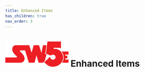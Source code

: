 ```yaml
---
title: Enhanced Items
has_children: true
nav_order: 3
---
```


# <img src='../zzImages/sw5e-logo.png' style= 'float:; width:200px;'> Enhanced Items